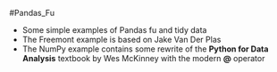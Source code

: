 #Pandas_Fu
* Some simple examples of Pandas fu and tidy data
* The Freemont example is based on Jake Van Der Plas
* The NumPy example contains some rewrite of the **Python for Data Analysis** textbook by Wes McKinney with the modern **@** operator
